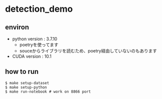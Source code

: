 # detection_demo

## environ
- python version : 3.7.10
    - poetryを使ってます
    - souceからライブラリを読むため、poetry経由していないのもあります
- CUDA version : 10.1

## how to run
```
$ make setup-dataset
$ make setup-python
$ make run-notebook # work on 8866 port
```
